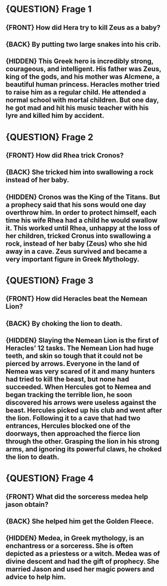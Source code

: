 
# {QUESTION} Frage 1
## {FRONT} How did Hera try to kill Zeus as a baby?
## {BACK} By putting two large snakes into his crib.
## {HIDDEN} This Greek hero is incredibly strong, courageous, and intelligent. His father was Zeus, king of the gods, and his mother was Alcmene, a beautiful human princess. Heracles mother tried to raise him as a regular child. He attended a normal school with mortal children. But one day, he got mad and hit his music teacher with his lyre and killed him by accident.

# {QUESTION} Frage 2
## {FRONT} How did Rhea trick Cronos?
## {BACK} She tricked him into swallowing a rock instead of her baby.
## {HIDDEN} Cronos was the King of the Titans. But a prophecy said that his sons would one day overthrow him. In order to protect himself, each time his wife Rhea had a child he would swallow it. This worked until Rhea, unhappy at the loss of her children, tricked Cronus into swallowing a rock, instead of her baby (Zeus) who she hid away in a cave. Zeus survived and became a very important figure in Greek Mythology.

# {QUESTION} Frage 3
## {FRONT} How did Heracles beat the Nemean Lion?
## {BACK} By choking the lion to death.
## {HIDDEN} Slaying the Nemean Lion is the first of Heracles’ 12 tasks. The Nemean Lion had huge teeth, and skin so tough that it could not be pierced by arrows. Everyone in the land of Nemea was very scared of it and many hunters had tried to kill the beast, but none had succeeded. When Hercules got to Nemea and began tracking the terrible lion, he soon discovered his arrows were useless against the beast. Hercules picked up his club and went after the lion. Following it to a cave that had two entrances, Hercules blocked one of the doorways, then approached the fierce lion through the other. Grasping the lion in his strong arms, and ignoring its powerful claws, he choked the lion to death.

# {QUESTION} Frage 4
## {FRONT} What did the sorceress medea help jason obtain?
## {BACK} She helped him get the Golden Fleece.
## {HIDDEN} Medea, in Greek mythology, is an enchantress or a sorceress. She is often depicted as a priestess or a witch. Medea was of divine descent and had the gift of prophecy. She married Jason and used her magic powers and advice to help him.